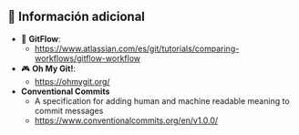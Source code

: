 ## 📌 Información adicional 

- 🧭 **GitFlow**: 
    - https://www.atlassian.com/es/git/tutorials/comparing-workflows/gitflow-workflow
- 🎮 **Oh My Git!**: 
    - https://ohmygit.org/
- **Conventional Commits**
    - A specification for adding human and machine readable meaning to commit messages
    - https://www.conventionalcommits.org/en/v1.0.0/
